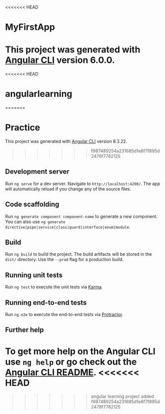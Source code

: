 <<<<<<< HEAD
# MyFirstApp

This project was generated with [Angular CLI](https://github.com/angular/angular-cli) version 6.0.0.
=======
<<<<<<< HEAD
# angularlearning
=======
# Practice

This project was generated with [Angular CLI](https://github.com/angular/angular-cli) version 8.3.22.
>>>>>>> f987489254a231685d1e8f7f895d2478f7782125

## Development server

Run `ng serve` for a dev server. Navigate to `http://localhost:4200/`. The app will automatically reload if you change any of the source files.

## Code scaffolding

Run `ng generate component component-name` to generate a new component. You can also use `ng generate directive|pipe|service|class|guard|interface|enum|module`.

## Build

Run `ng build` to build the project. The build artifacts will be stored in the `dist/` directory. Use the `--prod` flag for a production build.

## Running unit tests

Run `ng test` to execute the unit tests via [Karma](https://karma-runner.github.io).

## Running end-to-end tests

Run `ng e2e` to execute the end-to-end tests via [Protractor](http://www.protractortest.org/).

## Further help

To get more help on the Angular CLI use `ng help` or go check out the [Angular CLI README](https://github.com/angular/angular-cli/blob/master/README.md).
<<<<<<< HEAD
=======
>>>>>>> angular learning project added
>>>>>>> f987489254a231685d1e8f7f895d2478f7782125
